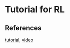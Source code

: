 # Tutorial for RL
## References
[tutorial](https://github.com/MorvanZhou/Reinforcement-learning-with-tensorflow), [video](https://morvanzhou.github.io/tutorials/machine-learning/reinforcement-learning/)


